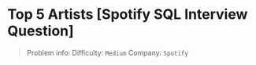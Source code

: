 # Top 5 Artists [Spotify SQL Interview Question]

> Problem info:
> Difficulty: `Medium`
> Company: `Spotify`

